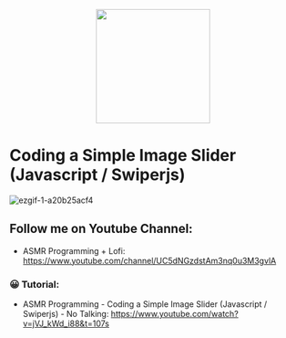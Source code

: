<p align="center">
  <img width="200" height="200" src="https://user-images.githubusercontent.com/11997757/189731295-31ec08bf-7129-4c59-b9b4-6c267a0a746b.png">
</p>

# Coding a Simple Image Slider (Javascript / Swiperjs)
![ezgif-1-a20b25acf4](https://user-images.githubusercontent.com/11997757/189734609-d08be673-06e7-47e0-b370-f4c71db9e523.gif)

## Follow me on Youtube Channel:
* ASMR Programming + Lofi: https://www.youtube.com/channel/UC5dNGzdstAm3nq0u3M3gvlA

### 😀 Tutorial:
* ASMR Programming - Coding a Simple Image Slider (Javascript / Swiperjs) - No Talking: https://www.youtube.com/watch?v=jVJ_kWd_i88&t=107s
